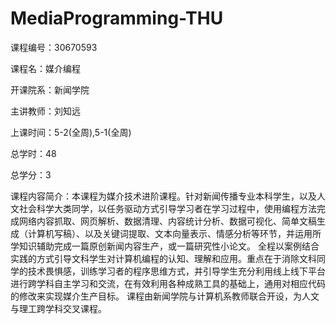 # MediaProgramming-THU

课程编号：30670593

课程名：媒介编程

开课院系：新闻学院

主讲教师：刘知远

上课时间：5-2(全周),5-1(全周)

总学时：48

总学分：3

课程内容简介：本课程为媒介技术进阶课程。针对新闻传播专业本科学生，以及人文社会科学大类同学，以任务驱动方式引导学习者在学习过程中，使用编程方法完成网络内容抓取、网页解析、数据清理、内容统计分析、数据可视化、简单文稿生成（计算机写稿）、以及关键词提取、文本向量表示、情感分析等环节，并运用所学知识辅助完成一篇原创新闻内容生产，或一篇研究性小论文。 全程以案例结合实践的方式引导文科学生对计算机编程的认知、理解和应用。重点在于消除文科同学的技术畏惧感，训练学习者的程序思维方式，并引导学生充分利用线上线下平台进行跨学科自主学习和交流，在有效利用各种成熟工具的基础上，通用对相应代码的修改来实现媒介生产目标。 课程由新闻学院与计算机系教师联合开设，为人文与理工跨学科交叉课程。
